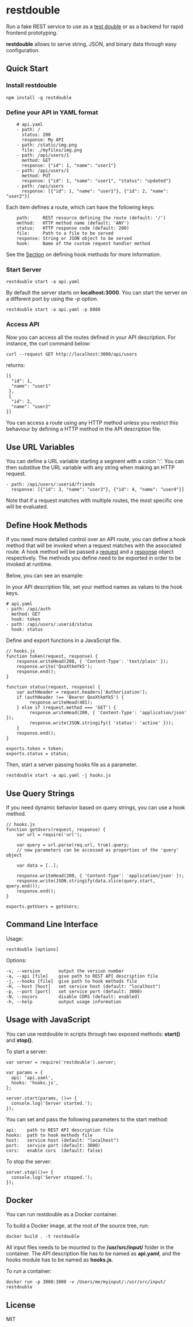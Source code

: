 # restdouble 

Run a fake REST service to use as a [test double](https://martinfowler.com/bliki/TestDouble.html) or as a backend for rapid frontend prototyping.  

**restdouble** allows to serve string, JSON, and binary data through easy configuration.

## Quick Start

### Install **restdouble** 

    npm install -g restdouble

### Define your API in YAML format
        
        # api.yaml
        - path: /
          status: 200
          response: My API
        - path: /static/img.png
          file: ./myfiles/img.png
        - path: /api/users/1
          method: GET
          response: {"id": 1, "name": "user1"}
        - path: /api/users/1
          method: PUT
          response: {"id": 1, "name": "user1", "status": "updated"}
        - path: /api/users
          response: [{"id": 1, "name": "user1"}, {"id": 2, "name": "user2"}] 

Each item defines a route, which can have the following keys: 

        path:     REST resource defining the route (default: '/')
        method:   HTTP method name (default: 'ANY')
        status:   HTTP response code (default: 200)
        file:     Path to a file to be served
        response: String or JSON object to be served
        hook:     Name of the custom request handler method

See the [Section](#define-hook-methods) on defining hook methods for more information.

### Start Server
 
    restdouble start -a api.yaml
 
By default the server starts on **localhost:3000**. You can start the server on a different port by using the *-p* option. 

    restdouble start -a api.yaml -p 8888

### Access API

Now you can access all the routes defined in your API description. For instance, the curl command below:

    curl --request GET http://localhost:3000/api/users

returns: 

    [{  
      "id": 1,
      "name": "user1"
     },
     {  
      "id": 2,
      "name": "user2"
    }]


You can access a route using any HTTP method unless you restrict this behaviour by defining a HTTP method in the API description file. 


## Use URL Variables

You can define a URL variable starting a segment with a colon ':'. You can then substitue the URL variable with any string when making an HTTP request. 

    - path: /api/users/:userid/friends
      response: [{"id": 3, "name": "user3"}, {"id": 4, "name": "user4"}]

Note that if a request matches with multiple routes, the most specific one will be evaluated.


## Define Hook Methods

If you need more detailed control over an API route, you can define a hook method that will be invoked when a request matches with the associated route. A hook method will be passed a [request](https://nodejs.org/api/http.html#http_class_http_clientrequest) and a [response](https://nodejs.org/api/http.html#http_class_http_serverresponse) object respectively. The methods you define need to be exported in order to be invoked at runtime. 

Below, you can see an example:   

In your API description file, set your method names as values to the hook keys.

    # api.yaml
    - path: /api/auth
      method: GET
      hook: token
    - path: /api/users/:userid/status
      hook: status

Define and export functions in a JavaScript file.

    // hooks.js
    function token(request, response) {
        response.writeHead(200, { 'Content-Type': 'text/plain' });
        response.write('QxoXtkmYk5');
        response.end();
    }

    function status(request, response) {
        var authHeader = request.headers['Authorization'];
        if (authHeader !== 'Bearer QxoXtkmYk5') {
             response.writeHead(401);
        } else if (request.method === 'GET') {
             response.writeHead(200, { 'Content-Type': 'application/json' });
             response.write(JSON.stringify({ 'status': 'active' }));
        } 
        response.end();
    }

    exports.token = token;
    exports.status = status;
    

Then, start a server passing hooks file as a parameter.

    restdouble start -a api.yaml -j hooks.js

## Use Query Strings

If you need dynamic behavior based on query strings, you can use a hook method.    

    // hooks.js
    function getUsers(request, response) {
        var url = require('url');

        var query = url.parse(req.url, true).query;
        // now parameters can be accessed as properties of the 'query' object

        var data = [..];

        response.writeHead(200, { 'Content-Type': 'application/json' });
        response.write(JSON.stringify(data.slice(query.start, query.end)));
        response.end();
    } 

    exports.getUsers = getUsers;

## Command Line Interface

Usage:

    restdouble [options] 

Options:

    -v, --version       output the version number
    -a, --api [file]    give path to REST API description file
    -j, --hooks [file]  give path to hook methods file
    -H, --host [host]   set service host (default: "localhost")
    -p, --port [port]   set service port (default: 3000)
    -N, --nocors        disable CORS (default: enabled)
    -h, --help          output usage information

## Usage with JavaScript

You can use restdouble in scripts through two exposed methods: **start()** and **stop()**. 

To start a server:

    var server = require('restdouble').server;

    var params = {
      api: 'api.yaml',
      hooks: 'hooks.js',
    };

    server.start(params, ()=> {
      console.log('Server started.');
    });

You can set and pass the following parameters to the start method:

    api:    path to REST API description file
    hooks:  path to hook methods file
    host:   service host (default: "localhost")
    port:   service port (default: 3000)
    cors:   enable cors  (default: false)

To stop the server:

    server.stop(()=> {
      console.log('Server stopped.');
    });


## Docker

You can run restdouble as a Docker container.

To build a Docker image, at the root of the source tree, run:

    docker build . -t restdouble

All input files needs to be mounted to the **/usr/src/input/**  folder in the container. The API description file has to be named as **api.yaml**, and the hooks module has to be named as **hooks.js**. 

To run a container:

    docker run -p 3000:3000 -v /Users/me/myinput/:/usr/src/input/ restdouble

## License 
MIT
